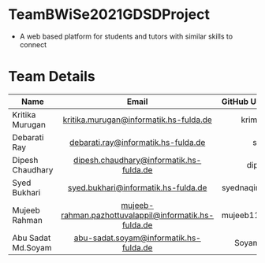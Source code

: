 # TeamBWiSe2021GDSDProject

- A web based platform for students and tutors with similar skills to connect

# Team Details

| Name             |                         Email                         |  GitHub Username |
| ---------------- | :---------------------------------------------------: | ---------------: |
| Kritika Murugan  |        kritika.murugan@informatik.hs-fulda.de         |      krimuru9336 |
| Debarati Ray     |          debarati.ray@informatik.hs-fulda.de          |        stringmad |
| Dipesh Chaudhary |        dipesh.chaudhary@informatik.hs-fulda.de        |       dipeshchau |
| Syed Bukhari     |          syed.bukhari@informatik.hs-fulda.de          | syednaqirazabukh |
| Mujeeb Rahman    | mujeeb-rahman.pazhottuvalappil@informatik.hs-fulda.de |   mujeeb11503051 |
|Abu Sadat Md.Soyam|       abu-sadat.soyam@informatik.hs-fulda.de          |   SoyamHsFulda   |
